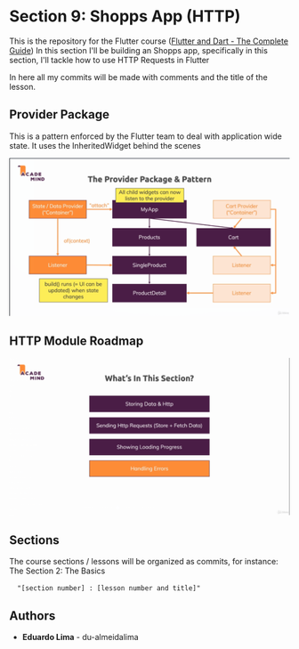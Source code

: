 # Section 9: Shopps App (HTTP)

This is the repository for the Flutter course ([Flutter and Dart - The Complete Guide](https://www.udemy.com/course/learn-flutter-dart-to-build-ios-android-apps/))
In this section I'll be building an Shopps app, specifically in this section, I'll tackle how to use
HTTP Requests in Flutter

In here all my commits will be made with comments and the title of the lesson.

## Provider Package

This is a pattern enforced by the Flutter team to deal with application wide state. It uses the
InheritedWidget behind the scenes

![State Provider](./readme/provider-package.png "State Provider")

## HTTP Module Roadmap

![HTTP Module Roadmap](./readme/module-roadmap.png "HTTP Module Roadmap")

## Sections

The course sections / lessons will be organized as commits, for instance:
The Section 2: The Basics

```t
  "[section number] : [lesson number and title]"
```

## Authors

* **Eduardo Lima** - du-almeidalima
